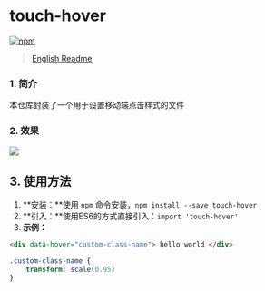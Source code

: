 # touch-hover
[![npm](https://img.shields.io/npm/v/touch-hover.svg)](https://www.npmjs.com/package/touch-hover)
> [English Readme](https://github.com/lixilin123/touch-hover)
### 1. 简介
本仓库封装了一个用于设置移动端点击样式的文件
### 2. 效果
![](https://user-images.githubusercontent.com/34760420/39755381-34376bbc-52f8-11e8-9efd-2333a6b29de1.gif)
## 3. 使用方法
1. **安装：**使用 `npm` 命令安装，`npm install --save touch-hover`
2. **引入：**使用ES6的方式直接引入：`import 'touch-hover'`
3. **示例：**
```html
<div data-hover="custom-class-name"> hello world </div>
```
``` css
.custom-class-name {
	transform: scale(0.95)
}
```